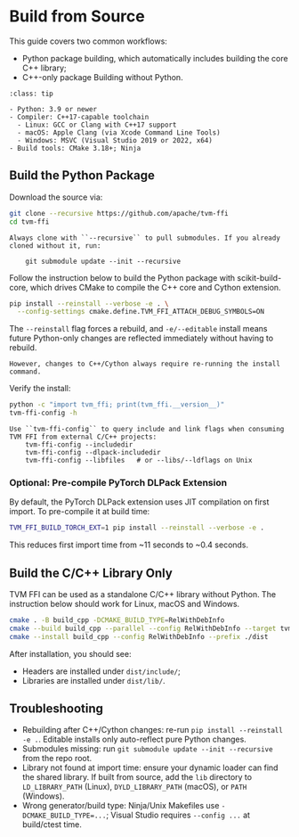 <!--- Licensed to the Apache Software Foundation (ASF) under one -->
<!--- or more contributor license agreements.  See the NOTICE file -->
<!--- distributed with this work for additional information -->
<!--- regarding copyright ownership.  The ASF licenses this file -->
<!--- to you under the Apache License, Version 2.0 (the -->
<!--- "License"); you may not use this file except in compliance -->
<!--- with the License.  You may obtain a copy of the License at -->

<!---   http://www.apache.org/licenses/LICENSE-2.0 -->

<!--- Unless required by applicable law or agreed to in writing, -->
<!--- software distributed under the License is distributed on an -->
<!--- "AS IS" BASIS, WITHOUT WARRANTIES OR CONDITIONS OF ANY -->
<!--- KIND, either express or implied.  See the License for the -->
<!--- specific language governing permissions and limitations -->
<!--- under the License. -->
# Build from Source

This guide covers two common workflows:

- Python package building, which automatically includes building the core C++ library;
- C++-only package Building without Python.

```{admonition} Prerequisite
:class: tip

- Python: 3.9 or newer
- Compiler: C++17-capable toolchain
  - Linux: GCC or Clang with C++17 support
  - macOS: Apple Clang (via Xcode Command Line Tools)
  - Windows: MSVC (Visual Studio 2019 or 2022, x64)
- Build tools: CMake 3.18+; Ninja
```

## Build the Python Package

Download the source via:

```bash
git clone --recursive https://github.com/apache/tvm-ffi
cd tvm-ffi
```

```{note}
Always clone with ``--recursive`` to pull submodules. If you already cloned without it, run:

    git submodule update --init --recursive

```

Follow the instruction below to build the Python package with scikit-build-core, which drives CMake to compile the C++ core and Cython extension.

```bash
pip install --reinstall --verbose -e . \
  --config-settings cmake.define.TVM_FFI_ATTACH_DEBUG_SYMBOLS=ON
```

The ``--reinstall`` flag forces a rebuild, and ``-e/--editable`` install means future Python-only changes are reflected immediately without having to rebuild.

```{warning}
However, changes to C++/Cython always require re-running the install command.
```

Verify the install:

```bash
python -c "import tvm_ffi; print(tvm_ffi.__version__)"
tvm-ffi-config -h
```

```{tip}
Use ``tvm-ffi-config`` to query include and link flags when consuming TVM FFI from external C/C++ projects:
    tvm-ffi-config --includedir
    tvm-ffi-config --dlpack-includedir
    tvm-ffi-config --libfiles   # or --libs/--ldflags on Unix
```

### Optional: Pre-compile PyTorch DLPack Extension

By default, the PyTorch DLPack extension uses JIT compilation on first import. To pre-compile it at build time:

```bash
TVM_FFI_BUILD_TORCH_EXT=1 pip install --reinstall --verbose -e .
```

This reduces first import time from ~11 seconds to ~0.4 seconds.

## Build the C/C++ Library Only

TVM FFI can be used as a standalone C/C++ library without Python. The instruction below should work for Linux, macOS and Windows.

```bash
cmake . -B build_cpp -DCMAKE_BUILD_TYPE=RelWithDebInfo
cmake --build build_cpp --parallel --config RelWithDebInfo --target tvm_ffi_shared
cmake --install build_cpp --config RelWithDebInfo --prefix ./dist
```

After installation, you should see:

- Headers are installed under ``dist/include/``;
- Libraries are installed under ``dist/lib/``.

## Troubleshooting

- Rebuilding after C++/Cython changes: re-run ``pip install --reinstall -e .``. Editable installs only auto-reflect pure Python changes.
- Submodules missing: run ``git submodule update --init --recursive`` from the repo root.
- Library not found at import time: ensure your dynamic loader can find the shared library. If built from source, add the ``lib`` directory to ``LD_LIBRARY_PATH`` (Linux), ``DYLD_LIBRARY_PATH`` (macOS), or ``PATH`` (Windows).
- Wrong generator/build type: Ninja/Unix Makefiles use ``-DCMAKE_BUILD_TYPE=...``; Visual Studio requires ``--config ...`` at build/ctest time.
